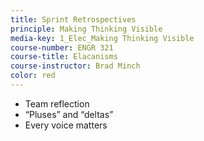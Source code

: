 ```yaml
---
title: Sprint Retrospectives
principle: Making Thinking Visible
media-key: 1_Elec_Making Thinking Visible
course-number: ENGR 321
course-title: Elacanisms
course-instructor: Brad Minch
color: red
---
```


* Team reflection
* “Pluses” and “deltas”
* Every voice matters
